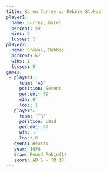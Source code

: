 ```yaml
---
title: Karen Currey vs Debbie Stokes
player1:              
  name: Currey, Karen 
  percent: 59         
  wins: 0             
  losses: 1           
player2:              
  name: Stokes, Debbie
  percent: 67         
  wins: 1             
  losses: 0           
games:
 - player1:          
     team: 'AB'      
     position: Second
     percent: 59     
     win: 0          
     loss: 1         
   player2:        
     team: 'TR'    
     position: Lead
     percent: 67   
     win: 1        
     loss: 0       
   event: Hearts       
   year: 1986          
   draw: Round Robin(1)
   score: AB 6 - TR 10 
---
```

